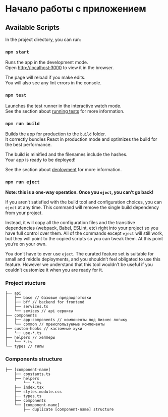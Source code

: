 # Начало работы с приложением

## Available Scripts

In the project directory, you can run:

### `npm start`

Runs the app in the development mode.\
Open [http://localhost:3000](http://localhost:3000) to view it in the browser.

The page will reload if you make edits.\
You will also see any lint errors in the console.

### `npm test`

Launches the test runner in the interactive watch mode.\
See the section about [running tests](https://facebook.github.io/create-react-app/docs/running-tests) for more information.

### `npm run build`

Builds the app for production to the `build` folder.\
It correctly bundles React in production mode and optimizes the build for the best performance.

The build is minified and the filenames include the hashes.\
Your app is ready to be deployed!

See the section about [deployment](https://facebook.github.io/create-react-app/docs/deployment) for more information.

### `npm run eject`

**Note: this is a one-way operation. Once you `eject`, you can’t go back!**

If you aren’t satisfied with the build tool and configuration choices, you can `eject` at any time. This command will remove the single build dependency from your project.

Instead, it will copy all the configuration files and the transitive dependencies (webpack, Babel, ESLint, etc) right into your project so you have full control over them. All of the commands except `eject` will still work, but they will point to the copied scripts so you can tweak them. At this point you’re on your own.

You don’t have to ever use `eject`. The curated feature set is suitable for small and middle deployments, and you shouldn’t feel obligated to use this feature. However we understand that this tool wouldn’t be useful if you couldn’t customize it when you are ready for it.

### Project stucture

```
├── api
│   ├── base // базовые предподготовки
│   ├── bff // backend for frontend
│   ├── services.ts
│   └── sevices // api сервисы
├── components
│   ├── app-components // компоненты под бизнес логику
│   └── common // преиспользуемые компоненты
├── custom-hooks // кастомные хуки
│   └── use-*.ts
├── helpers // хелперы
│   └── *.ts
└── types // типы
```

### Components structure

```
├── [component-name]
    ├── constants.ts
    ├── helpers
        └── *.ts
    ├── index.tsx
    ├── styles.module.css
    ├── types.ts
    ├── components
    └── [component-name]
        ├── duplicate [component-name] structure
```
